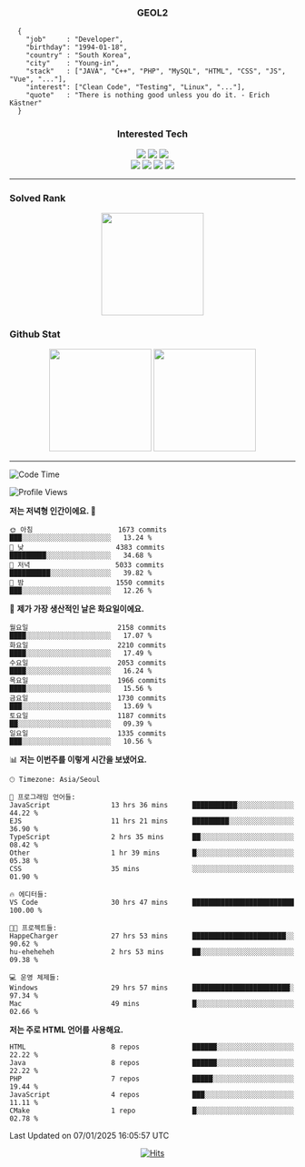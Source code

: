 <div align="center">

  ### GEOL2
</div>

```
  {
    "job"     : "Developer",
    "birthday": "1994-01-18",
    "country" : "South Korea",
    "city"    : "Young-in",
    "stack"   : ["JAVA", "C++", "PHP", "MySQL", "HTML", "CSS", "JS", "Vue", "..."],
    "interest": ["Clean Code", "Testing", "Linux", "..."], 
    "quote"   : "There is nothing good unless you do it. - Erich Kästner"
  }
  ```
  
<div align="center">
  
  ### Interested Tech
  
  <img src="https://img.shields.io/badge/Laravel-F05340?style=flat-square&logo=Laravel&logoColor=white">
  <img src="https://img.shields.io/badge/SpringBoot-6DB33F?style=flat-square&logo=SpringBoot&logoColor=white">
  <img src="https://img.shields.io/badge/Express-000000?style=flat-square&logo=Express&logoColor=white">
  <br>
  <img src="https://img.shields.io/badge/Three.js-000000?style=flat-square&logo=Three.js&logoColor=white">
  <img src="https://img.shields.io/badge/JavaScript-F7DF1E?style=flat-square&logo=JavaScript&logoColor=black">
  <img src="https://img.shields.io/badge/TypeScript-007acc?style=flat-square&logo=TypeScript&logoColor=black">
  <img src="https://img.shields.io/badge/MySQL-4479A1?style=flat-square&logo=mysql&logoColor=white"><br>

</div>

------------

  ### Solved Rank
  
  <div align="center">
    <img height="180em" src="https://mazassumnida.wtf/api/v2/generate_badge?boj=geol2">
  </div>
  
  ### Github Stat 
  <div align="center">
    <img height="180em" src="https://github-readme-stats-git-masterrstaa-rickstaa.vercel.app/api?username=geol2&show_icons=true&theme=dark">
    <img height="180em" src="https://github-readme-stats-git-masterrstaa-rickstaa.vercel.app/api/top-langs/?username=geol2&show_icons=true&hide=css,scss,html&layout=compact&theme=dark&count_private=true&langs_count=8">
  </div>
  
------------

<!--START_SECTION:waka-->
![Code Time](http://img.shields.io/badge/Code%20Time-3%2C768%20hrs%2013%20mins-blue)

![Profile Views](http://img.shields.io/badge/Profile%20Views-0-blue)

**저는 저녁형 인간이에요. 🦉** 

```text
🌞 아침                     1673 commits        ███░░░░░░░░░░░░░░░░░░░░░░   13.24 % 
🌆 낮　                     4383 commits        █████████░░░░░░░░░░░░░░░░   34.68 % 
🌃 저녁                     5033 commits        ██████████░░░░░░░░░░░░░░░   39.82 % 
🌙 밤　                     1550 commits        ███░░░░░░░░░░░░░░░░░░░░░░   12.26 % 
```
📅 **제가 가장 생산적인 날은 화요일이에요.** 

```text
월요일                      2158 commits        ████░░░░░░░░░░░░░░░░░░░░░   17.07 % 
화요일                      2210 commits        ████░░░░░░░░░░░░░░░░░░░░░   17.49 % 
수요일                      2053 commits        ████░░░░░░░░░░░░░░░░░░░░░   16.24 % 
목요일                      1966 commits        ████░░░░░░░░░░░░░░░░░░░░░   15.56 % 
금요일                      1730 commits        ███░░░░░░░░░░░░░░░░░░░░░░   13.69 % 
토요일                      1187 commits        ██░░░░░░░░░░░░░░░░░░░░░░░   09.39 % 
일요일                      1335 commits        ███░░░░░░░░░░░░░░░░░░░░░░   10.56 % 
```


📊 **저는 이번주를 이렇게 시간을 보냈어요.** 

```text
🕑︎ Timezone: Asia/Seoul

💬 프로그래밍 언어들: 
JavaScript               13 hrs 36 mins      ███████████░░░░░░░░░░░░░░   44.22 % 
EJS                      11 hrs 21 mins      █████████░░░░░░░░░░░░░░░░   36.90 % 
TypeScript               2 hrs 35 mins       ██░░░░░░░░░░░░░░░░░░░░░░░   08.42 % 
Other                    1 hr 39 mins        █░░░░░░░░░░░░░░░░░░░░░░░░   05.38 % 
CSS                      35 mins             ░░░░░░░░░░░░░░░░░░░░░░░░░   01.90 % 

🔥 에디터들: 
VS Code                  30 hrs 47 mins      █████████████████████████   100.00 % 

🐱‍💻 프로젝트들: 
HappeCharger             27 hrs 53 mins      ███████████████████████░░   90.62 % 
hu-eheheheh              2 hrs 53 mins       ██░░░░░░░░░░░░░░░░░░░░░░░   09.38 % 

💻 운영 체제들: 
Windows                  29 hrs 57 mins      ████████████████████████░   97.34 % 
Mac                      49 mins             █░░░░░░░░░░░░░░░░░░░░░░░░   02.66 % 
```

**저는 주로 HTML 언어를 사용해요.** 

```text
HTML                     8 repos             ██████░░░░░░░░░░░░░░░░░░░   22.22 % 
Java                     8 repos             ██████░░░░░░░░░░░░░░░░░░░   22.22 % 
PHP                      7 repos             █████░░░░░░░░░░░░░░░░░░░░   19.44 % 
JavaScript               4 repos             ███░░░░░░░░░░░░░░░░░░░░░░   11.11 % 
CMake                    1 repo              █░░░░░░░░░░░░░░░░░░░░░░░░   02.78 % 
```




 Last Updated on 07/01/2025 16:05:57 UTC
<!--END_SECTION:waka-->

<div align="center">
  
  [![Hits](https://hits.seeyoufarm.com/api/count/incr/badge.svg?url=https%3A%2F%2Fgithub.com%2Fgeol2&count_bg=%2379C83D&title_bg=%23555555&icon=myspace.svg&icon_color=%23E7E7E7&title=hits&edge_flat=false)](https://hits.seeyoufarm.com)
  
</div>

<!--
**Geol2/Geol2** is a ✨ _special_ ✨ repository because its `README.md` (this file) appears on your GitHub profile.

Here are some ideas to get you started:
- 🔭 I’m currently working on ...
- 🌱 I’m currently learning ...
- 👯 I’m looking to collaborate on ...
- 🤔 I’m looking for help with ...
- 💬 Ask me about ...
- 📫 How to reach me: ...
- 😄 Pronouns: ...
- ⚡ Fun fact: ...
-->
